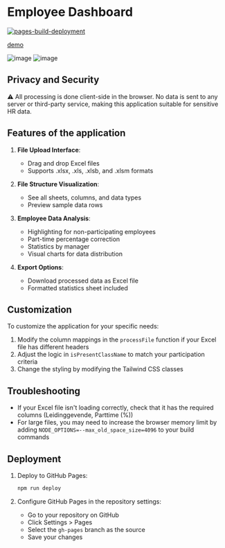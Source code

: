 # Employee Dashboard
[![pages-build-deployment](https://github.com/petemihaylov/employee-excel-viewer/actions/workflows/pages/pages-build-deployment/badge.svg?branch=gh-pages)](https://github.com/petemihaylov/employee-excel-viewer/actions/workflows/pages/pages-build-deployment)

[demo](https://petemihaylov.github.io/employee-excel-viewer/)

![image](https://github.com/user-attachments/assets/1750e1f9-d208-46fd-a255-690c758b0fda)
![image](https://github.com/user-attachments/assets/61468eba-0660-4eaf-bfa3-ec3d2da33074)

## Privacy and Security

⚠️ All processing is done client-side in the browser. No data is sent to any server or third-party service, making this application suitable for sensitive HR data.

## Features of the application

1. **File Upload Interface**:
   - Drag and drop Excel files
   - Supports .xlsx, .xls, .xlsb, and .xlsm formats

2. **File Structure Visualization**:
   - See all sheets, columns, and data types
   - Preview sample data rows

3. **Employee Data Analysis**:
   - Highlighting for non-participating employees
   - Part-time percentage correction
   - Statistics by manager
   - Visual charts for data distribution

4. **Export Options**:
   - Download processed data as Excel file
   - Formatted statistics sheet included

## Customization

To customize the application for your specific needs:

1. Modify the column mappings in the `processFile` function if your Excel file has different headers
2. Adjust the logic in `isPresentClassName` to match your participation criteria
3. Change the styling by modifying the Tailwind CSS classes

## Troubleshooting

- If your Excel file isn't loading correctly, check that it has the required columns (Leidinggevende, Parttime (%))
- For large files, you may need to increase the browser memory limit by adding `NODE_OPTIONS=--max_old_space_size=4096` to your build commands


## Deployment

1. Deploy to GitHub Pages:
   ```bash
   npm run deploy
   ```

3. Configure GitHub Pages in the repository settings:
   - Go to your repository on GitHub
   - Click Settings > Pages
   - Select the `gh-pages` branch as the source
   - Save your changes
